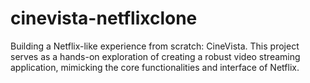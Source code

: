 # cinevista-netflixclone
Building a Netflix-like experience from scratch: CineVista. This project serves as a hands-on exploration of creating a robust video streaming application, mimicking the core functionalities and interface of Netflix.
